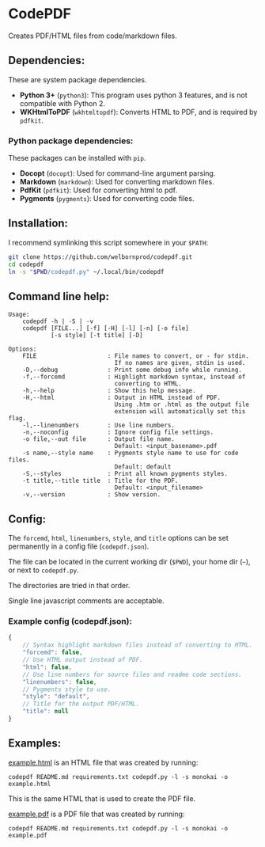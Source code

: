 # CodePDF

Creates PDF/HTML files from code/markdown files.

## Dependencies:

These are system package dependencies.

- **Python 3+** (`python3`):
    This program uses python 3 features, and is not compatible with Python 2.
- **WKHtmlToPDF** (`wkhtmltopdf`):
    Converts HTML to PDF, and is required by `pdfkit`.

### Python package dependencies:

These packages can be installed with `pip`.

- **Docopt** (`docopt`):
    Used for command-line argument parsing.
- **Markdown** (`markdown`):
    Used for converting markdown files.
- **PdfKit** (`pdfkit`):
    Used for converting html to pdf.
- **Pygments** (`pygments`):
    Used for converting code files.

## Installation:

I recommend symlinking this script somewhere in your `$PATH`:
```bash
git clone https://github.com/welbornprod/codepdf.git
cd codepdf
ln -s "$PWD/codepdf.py" ~/.local/bin/codepdf
```

## Command line help:

```text
Usage:
    codepdf -h | -S | -v
    codepdf [FILE...] [-f] [-H] [-l] [-n] [-o file]
            [-s style] [-t title] [-D]

Options:
    FILE                    : File names to convert, or - for stdin.
                              If no names are given, stdin is used.
    -D,--debug              : Print some debug info while running.
    -f,--forcemd            : Highlight markdown syntax, instead of
                              converting to HTML.
    -h,--help               : Show this help message.
    -H,--html               : Output in HTML instead of PDF.
                              Using .htm or .html as the output file
                              extension will automatically set this flag.
    -l,--linenumbers        : Use line numbers.
    -n,--noconfig           : Ignore config file settings.
    -o file,--out file      : Output file name.
                              Default: <input_basename>.pdf
    -s name,--style name    : Pygments style name to use for code files.
                              Default: default
    -S,--styles             : Print all known pygments styles.
    -t title,--title title  : Title for the PDF.
                              Default: <input_filename>
    -v,--version            : Show version.
```

## Config:

The `forcemd`, `html`, `linenumbers`, `style`, and `title` options can be
set permanently in a config file (`codepdf.json`).

The file can be located in
the current working dir (`$PWD`),
your home dir (`~`),
or next to `codepdf.py`.

The directories are tried in that order.

Single line javascript comments are acceptable.

### Example config (codepdf.json):
```javascript
{
    // Syntax highlight markdown files instead of converting to HTML.
    "forcemd": false,
    // Use HTML output instead of PDF.
    "html": false,
    // Use line numbers for source files and readme code sections.
    "linenumbers": false,
    // Pygments style to use.
    "style": "default",
    // Title for the output PDF/HTML.
    "title": null
}
```

## Examples:

[example.html](example.html)
is an HTML file that was created by running:

```text
codepdf README.md requirements.txt codepdf.py -l -s monokai -o example.html
```

This is the same HTML that is used to create the PDF file.

[example.pdf](example.pdf)
is a PDF file that was created by running:

```text
codepdf README.md requirements.txt codepdf.py -l -s monokai -o example.pdf
```
